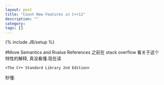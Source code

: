 ```yaml
---
layout: post
title: "Count New Features in C++11"
description: ""
category: 
tags: []
---
```

{% include JB/setup %}


#Move Semantics and Rvalue References
之前在 stack overflow 看关于这个特性的解释, 真没看懂.现在读

	<The C++ Standard Library 2nd Edition> 
秒懂.